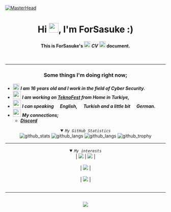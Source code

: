 <a href="https://futuree.netlify.app/en" target="_blank"><img src="https://64.media.tumblr.com/ab557353cc0b4b8da849afa0b66efa9e/c5a9256dae9735e5-97/s2048x3072/8ba39e0445273fa7088875191c78d6c99146fa40.gif" alt="MasterHead" style="max-width: 100%;"></a>
 

# <h1 align="center">Hi <img width="30px" height="30px" src="https://github.githubassets.com/images/icons/emoji/unicode/1f44b.png">, I'm ForSasuke :)</h1>


#### <p align="center">This is <b>ForSasuke's</b> <img width="20px" height="20px" src="https://em-content.zobj.net/thumbs/72/apple/354/beaming-face-with-smiling-eyes_1f601.png"> <i>CV</i> <img width="20px" height="20px" src="https://em-content.zobj.net/thumbs/72/apple/354/beaming-face-with-smiling-eyes_1f601.png"> document.</p><br>

___________________________________________________________________
### <div align="center">Some things I'm doing right now;</div>
 
 
   - <img src="https://tryhackme.com/img/favicon.png" width="20px" height="20px"> ***I am 16 years old and I work in the field of Cyber Security.***
   - <img src="https://cdn.teknofest.org/media/upload/userFormUpload/AKSXAkzWtSKS1EnC4zlsSRPqEqjXe4Gl_eyYCj.png" width="25px" height="25px"> ***I am working on [TeknoFest](https://www.teknofest.org/tr/) from Home in Turkiye,***
   - <img src="https://github.githubassets.com/images/icons/emoji/unicode/1f320.png?v8" width="25px" height="25px"> ***I can speaking <img src="https://futuree.netlify.app/resimler/en-flag.svg" width="16" height="11">English, <img src="https://futuree.netlify.app/resimler/tr-flag.svg" width="16" height="11">Turkish and a little bit <img src="https://futuree.netlify.app/resimler/de_flag.png" width="16" height="10">German.***
   - <img src="https://play-lh.googleusercontent.com/0oO5sAneb9lJP6l8c6DH4aj6f85qNpplQVHmPmbbBxAukDnlO7DarDW0b-kEIHa8SQ=w240-h480-rw" width="25px" height="25px"> ***My connections;***
     - <a href="https://discord.gg/Xe8WjzE74b" target="_blank"> ***Discord***</a>
   
  
  <details align="center" open>
  <summary><code><i>My GitHub Statistics</i></code></summary>
  
  <picture>
    <source alt="github_stats" media="(prefers-color-scheme: dark)" srcset="https://github-readme-stats.vercel.app/api?username=ForSasuke&show_icons=true&count_private=true&theme=react&bg_color=0D1117&hide_border=true&custom_title=ForSasuke's Statistics">
    <img alt="github_stats" src="https://github-readme-stats.vercel.app/api?username=ForSasuke&bg_color=30,e96443,904e95&title_color=fff&text_color=fff&count_private=true&custom_title=.&icon_color=79ff97&show_icons=true">
  </picture>
  
  <picture>
    <source alt="github_streak_stats" media="(prefers-color-scheme: dark)" srcset="https://github-readme-streak-stats.herokuapp.com/?user=ForSasuke&theme=react&background=0D1117&count_private=true&hide_border=true">
    <img alt="github_langs" src="https://github-readme-streak-stats.herokuapp.com/?user=ForSasuke&theme=github-light&count_private=true&hide_border=true">
  </picture>
  
  <picture>
    <source alt="github_stats" media="(prefers-color-scheme: dark)" srcset="https://github-readme-stats.vercel.app/api/top-langs/?username=ForSasuke&layout=compact&theme=react&count_private=true&hide_border=true&bg_color=0D1117">
    <img alt="github_langs" src="https://github-readme-stats.vercel.app/api/top-langs/?username=ForSasuke&layout=compact&theme=github-light&count_private=true&hide_border=true">
  </picture>
  
  <picture>
    <source alt="github_trophy" media="(prefers-color-scheme: dark)" srcset="https://github-profile-trophy.vercel.app/?username=ForSasuke&theme=dark_lover&count_private=true&rank=-?,-C">
    <img alt="github_trophy" src="https://github-profile-trophy.vercel.app/?username=ForSasuke&theme=light&count_private=true&rank=-?,-C">
  </picture>

<!--<a style="display:none;" href="https://activity-graph.herokuapp.com/graph?username=Huseyin-Cinar&theme=dracula"><img src="https://activity-graph.herokuapp.com/graph?username=Huseyin-Cinar&theme=react&bg_color=0D1117&bg_color=0D1117"></a>-->
</details>
  
<hr>

<details align="center" open>
  <summary><code><i>My interests</i></code></summary>
  <div dir="auto">
    | <code><img src="https://img.shields.io/badge/JavaScript-F7DF1E?style=for-the-badge&amp;logo=javascript&amp;logoColor=white" style="max-width: 100%;"></code> | <code><img src="https://img.shields.io/badge/Python-239120?style=for-the-badge&amp;logo=python&amp;logoColor=white" style="max-width: 100%;"></code> | 
    <br><br>
   | <code><img src="https://img.shields.io/badge/Node.js-43853D?style=for-the-badge&amp;logo=node.js&amp;logoColor=white" style="max-width: 100%;"></code> |
    <br><br>
   | <code><img src="https://img.shields.io/badge/Git-F05032?style=for-the-badge&amp;logo=git&amp;logoColor=white" style="max-width: 100%;"></code> |
    <br><br>
        
  </div>
</details>
<hr>

##  <div align="center"><img src="https://readme-typing-svg.herokuapp.com/?lines=Welcome+to+my+github+profile"></div>
